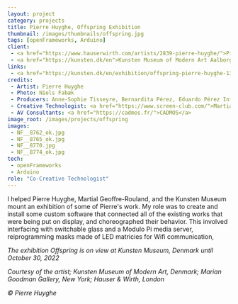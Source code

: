 ```yaml
---
layout: project
category: projects
title: Pierre Huyghe, Offspring Exhibition
thumbnail: /images/thumbnails/offspring.jpg
tags: [openFrameworks, Arduino]
client: 
 - <a href="https://www.hauserwirth.com/artists/2839-pierre-huyghe/">Pierre Huyghe</a>
 - <a href="https://kunsten.dk/en">Kunsten Museum of Modern Art Aalborg</a>
links: 
 - <a href="https://kunsten.dk/en/exhibition/offspring-pierre-huyghe-13913">Kunsten Museum Announcement</a>
credits:
 - Artist: Pierre Huyghe
 - Photo: Niels Fabæk
 - Producers: Anne-Sophie Tisseyre, Bernardita Pérez, Eduardo Pérez Infante
 - Creative Technologist: <a href="https://www.screen-club.com/">Martial Geoffre-Rouland</a>
 - AV Consultants: <a href="https://cadmos.fr/">CADMOS</a>
image_root: /images/projects/offspring
images:
 - NF__8762_ok.jpg
 - NF__8765_ok.jpg
 - NF__8770.jpg
 - NF__8774_ok.jpg
tech:
 - openFrameworks
 - Arduino
role: "Co-Creative Technologist"
---
```


I helped Pierre Huyghe, Martial Geoffre-Rouland, and the Kunsten Museum mount an exhibition of some of Pierre's work. My role was to create and install some custom software that connected all of the existing works that were being put on display, and choreographed their behavior. This involved interfacing with switchable glass and a Modulo Pi media server, reiprogramming masks made of LED matricies for Wifi communication, 

*The exhibition Offspring is on view at Kunsten Museum, Denmark until October 30, 2022*

*Courtesy of the artist; Kunsten Museum of Modern Art, Denmark; Marian Goodman Gallery, New York; Hauser & Wirth, London*

*© Pierre Huyghe*